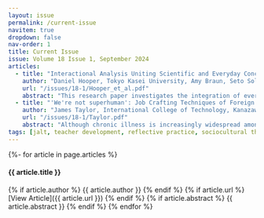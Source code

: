 ```yaml
---
layout: issue
permalink: /current-issue
navitem: true
dropdown: false
nav-order: 1
title: Current Issue
issue: Volume 18 Issue 1, September 2024
articles:
  - title: "Interactional Analysis Uniting Scientific and Everyday Concepts in Teacher Development"
    author: "Daniel Hooper, Tokyo Kasei University, Amy Braun, Seto Solan Primary School, Mayumi Kako, TeruTeru English, Noriko Kurishita, Nagoya, University of Foreign Studies, Roberto Soto Prado, UPBEAT International School, Yuria Tajima, Shubun Gakuin High School, Shiori Watashima, Nagoya University of Foreign Studies"
    url: "/issues/18-1/Hooper_et_al.pdf"
    abstract: "This research paper investigates the integration of everyday and scientific concepts within language teacher reflective practice (RP), framed by sociocultural theory (SCT). SCT posits that both everyday knowledge, derived from personal experience, and scientific knowledge, rooted in culturally developed systems, inform our understanding of teaching practices. The study involves six graduate TESOL trainee teachers who participated in a RP intervention, comprising microteaching sessions and conversational analysis using Walsh’s (2006) SETT model. The intervention aimed to bridge the gap between teachers’ intuitive understanding of effective teaching and systematic insights provided by scientific concepts. Analysis of teachers’ data and peer reflections explores how these knowledge forms were integrated and their impact on professional development. The findings highlight a shift towards collaborative and data-driven reflection in RP, moving away from isolated, top-down approaches. This approach emphasizes the importance of integrating diverse knowledge sources to enhance teaching practices and ensure ongoing professional growth. By examining the interplay between everyday and scientific knowledge within RP, this study contributes to current discussions in SLA and education, offering insights into effective teacher development strategies. It underscores the relevance of SCT in guiding reflective practices that are both grounded in personal experience and enriched by broader educational theories, promoting more effective and informed teaching methodologies."
  - title: "'We're not superhuman': Job Crafting Techniques of Foreign English Teachers with Chronic Illness in Japan"
    author: "James Taylor, International College of Technology, Kanazawa"
    url: "/issues/18-1/Taylor.pdf"
    abstract: "Although chronic illness is increasingly widespread among teachers, how chronic illness impacts teachers remains largely under-investigated (Brown & Leigh, 2018). This qualitative study of four English teachers with chronic illness in Japan investigates their methods for attempting to bypass barriers created at work by their illnesses and the steps they take to ameliorate their situation. The data suggested that teachers employed a range of job crafting techniques (Berg, et al., 2013), such as altering or choosing not to do certain tasks, changing their interactions with others at work, and adjusting their thinking about work, tasks, and colleagues. These techniques helped the teachers reduce the impact of their illnesses. The findings of this study can act as a guide for teachers with chronic illness, in addition to raising awareness of teachers with chronic illness among the field of English language teaching in Japan."
tags: [jalt, teacher development, reflective practice, sociocultural theory, job crafting, chronic illness]
---
```

{%- for article in page.articles %}
#### {{ article.title }}
{% if article.author %}
{{ article.author }}
{% endif %}
{% if article.url %}
[View Article]({{ article.url }})
{% endif %}
{% if article.abstract %}
{{ article.abstract }}
{% endif %}
{% endfor %}
